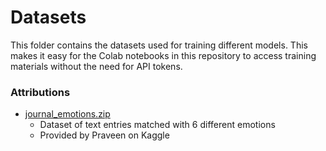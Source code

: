 # Datasets
This folder contains the datasets used for training different models. This makes it easy for the Colab notebooks in this repository to access training materials without the need for API tokens. 

### Attributions
* [journal_emotions.zip](https://www.kaggle.com/praveengovi/emotions-dataset-for-nlp)
  * Dataset of text entries matched with 6 different emotions
  * Provided by Praveen on Kaggle

